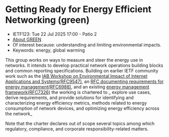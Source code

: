 # Getting Ready for Energy Efficient Networking (green)
* <IETFschedule>IETF123: Tue 22 Jul 2025 17:00 - Patio 2</IETFschedule>
* [About GREEN](https://datatracker.ietf.org/doc/charter-ietf-green)
* Of interest because: understanding and limiting environmental impacts. 
* Keywords: energy, global warming

 This group works on ways to measure and steer the energy use in networks. It intends to develop practical network operations building blocks and common reporting specifications. Building on earlier IETF community work such as the [IAB Workshop on Environmental Impact of Internet Applications and Systems(RFC9547)](https://www.rfc-editor.org/rfc/rfc9547.txt), an [RFC documenting requirements for energy management(RFC6988)](https://www.rfc-editor.org/rfc/rfc6988.txt), and an existing [energy management framework(RFC7326)](https://www.rfc-editor.org/rfc/rfc7326.txt) the working is chartered to _ explore use cases, derive requirements, and provide solutions for identifying and characterizing energy efficiency metrics, methods related to energy consumption of network devices, and optimizing energy efficiency across the network_

  Note that the charter declares out of scope several topics among which regulatory, compliance, and corporate responsibility-related matters.